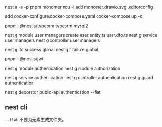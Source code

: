 nest n -s -p pnpm monomer
ncu -i
add monomer.drawio.svg .editorconfig

add docker-configure\docker-compose.yaml
docker-compose up -d

pnpm i @nestjs/typeorm typeorm mysql2

nest g module user managers
create user.entity.ts user.dto.ts
nest g service user managers
nest g controller user managers

nest g itc success global
nest g f failure global

pnpm i @nestjs/jwt

nest g module authentication
nest g module authorization

nest g service authentication
nest g controller authentication
nest g guard authentication

nest g decorator public-api authentication --flat

## nest cli

`--flat` 不要为元素生成文件夹。
